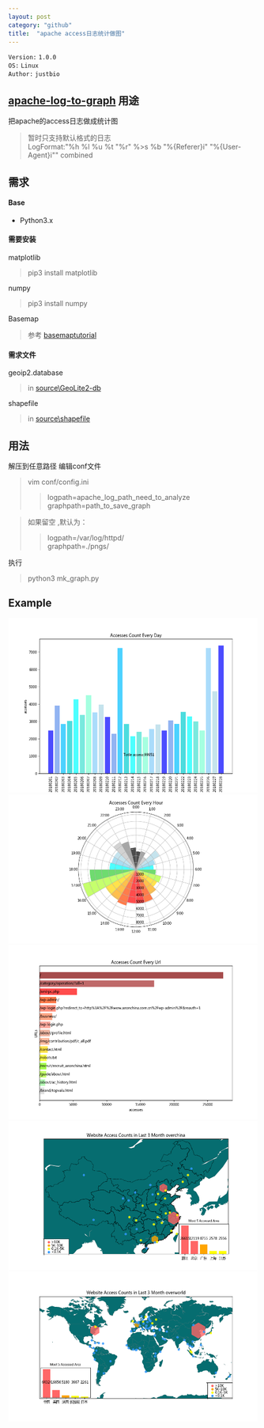 ```yaml
---
layout: post
category: "github"
title:  "apache access日志统计做图"
---
```


`Version:` `1.0.0`  
`OS:` `Linux`  
`Author:` `justbio`

[apache-log-to-graph](https://github.com/justbio/apache-log-to-graph/)
用途
-------
把apache的access日志做成统计图
> 暂时只支持默认格式的日志  
> LogFormat:"%h %l %u %t \"%r\" %>s %b \"%{Referer}i\" \"%{User-Agent}i\"" combined

<!-- more -->

需求
------------
#### Base
* Python3.x

#### 需要安装  
matplotlib
> pip3 install matplotlib  

numpy  
>pip3 install numpy  

Basemap  
> 参考 [basemaptutorial](http://basemaptutorial.readthedocs.io)

#### 需求文件 
geoip2.database
> in [source\GeoLite2-db](https://github.com/justbio/apache-log-to-graph/tree/master/source/GeoLite2-db)

shapefile
> in [source\shapefile](https://github.com/justbio/apache-log-to-graph/tree/master/source/shapefile)

用法
------------
解压到任意路径
编辑conf文件
> vim conf/config.ini
>> logpath=apache_log_path_need_to_analyze  
>> graphpath=path_to_save_graph  

> 如果留空 ,默认为：
>> logpath=/var/log/httpd/   
>> graphpath=./pngs/

执行
> python3 mk_graph.py

Example
------------
![](https://github.com/justbio/apache-log-to-graph/blob/master/pngs/example/day_bar.png?raw=true)
![](https://github.com/justbio/apache-log-to-graph/blob/master/pngs/example/hour_bar.png?raw=true)
![](https://github.com/justbio/apache-log-to-graph/blob/master/pngs/example/URL_bar.png?raw=true)
![](https://github.com/justbio/apache-log-to-graph/blob/master/pngs/example/china_scatter.png?raw=true)
![](https://github.com/justbio/apache-log-to-graph/blob/master/pngs/example/world_scatter.png?raw=true)